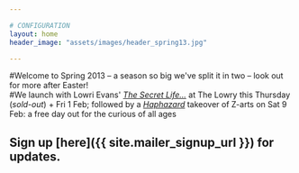```yaml
---

# CONFIGURATION
layout: home
header_image: "assets/images/header_spring13.jpg"

---
```


#Welcome to Spring 2013 – a season so big we've split it in two – look out for more after Easter!     
#We launch with Lowri Evans' [*The Secret Life...*](/current/2013-springsummer/evans/index.html) at The Lowry this Thursday (*sold-out*) + Fri 1 Feb; followed by a [*Haphazard*](/galleries/2013-haphazard/index.html) takeover of Z-arts on Sat 9 Feb: a free day out for the curious of all ages   

## Sign up [here]({{ site.mailer_signup_url }}) for updates.